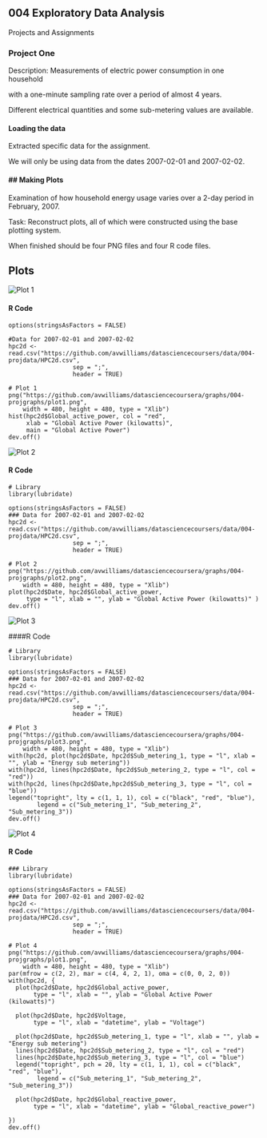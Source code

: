 ## 004 Exploratory Data Analysis
Projects and Assignments

### Project One
Description: Measurements of electric power consumption in one household

with a one-minute sampling rate over a period of almost 4 years.

Different electrical quantities and some sub-metering values are available.

#### Loading the data
Extracted specific data for the assignment.

We will only be using data from the dates 2007-02-01 and 2007-02-02.

#### ## Making Plots
Examination of how household energy usage varies over a 2-day period in February, 2007.

Task: Reconstruct plots, all of which were constructed using the
base plotting system.

When finished should be four PNG files and four R code files.

## Plots
![Plot 1](https://github.com/avwilliams/datasciencecoursera/blob/master/graphs/004-projgraphs/plot1.png)

#### R Code
```
options(stringsAsFactors = FALSE)

#Data for 2007-02-01 and 2007-02-02
hpc2d <- read.csv("https://github.com/avwilliams/datasciencecoursers/data/004-projdata/HPC2d.csv",
                  sep = ";",
                  header = TRUE)

# Plot 1
png("https://github.com/avwilliams/datasciencecoursera/graphs/004-projgraphs/plot1.png",
    width = 480, height = 480, type = "Xlib")
hist(hpc2d$Global_active_power, col = "red",
     xlab = "Global Active Power (kilowatts)",
     main = "Global Active Power")
dev.off()
```

![Plot 2](https://github.com/avwilliams/datasciencecoursera/blob/master/graphs/004-projgraphs/plot2.png)

#### R Code
```
# Library
library(lubridate)

options(stringsAsFactors = FALSE)
### Data for 2007-02-01 and 2007-02-02
hpc2d <- read.csv("https://github.com/avwilliams/datasciencecoursers/data/004-projdata/HPC2d.csv",
                  sep = ";",
                  header = TRUE)

# Plot 2
png("https://github.com/avwilliams/datasciencecoursera/graphs/004-projgraphs/plot2.png",
    width = 480, height = 480, type = "Xlib")
plot(hpc2d$Date, hpc2d$Global_active_power,
     type = "l", xlab = "", ylab = "Global Active Power (kilowatts)" )
dev.off()
```

![Plot 3](https://github.com/avwilliams/datasciencecoursera/blob/master/graphs/004-projgraphs/plot3.png)

####R Code
```
# Library
library(lubridate)

options(stringsAsFactors = FALSE)
### Data for 2007-02-01 and 2007-02-02
hpc2d <- read.csv("https://github.com/avwilliams/datasciencecoursers/data/004-projdata/HPC2d.csv",
                  sep = ";",
                  header = TRUE)

# Plot 3
png("https://github.com/avwilliams/datasciencecoursera/graphs/004-projgraphs/plot3.png",
    width = 480, height = 480, type = "Xlib")
with(hpc2d, plot(hpc2d$Date, hpc2d$Sub_metering_1, type = "l", xlab = "", ylab = "Energy sub metering"))
with(hpc2d, lines(hpc2d$Date, hpc2d$Sub_metering_2, type = "l", col = "red"))
with(hpc2d, lines(hpc2d$Date,hpc2d$Sub_metering_3, type = "l", col = "blue"))
legend("topright", lty = c(1, 1, 1), col = c("black", "red", "blue"),
        legend = c("Sub_metering_1", "Sub_metering_2", "Sub_metering_3"))
dev.off()

```

![Plot 4](https://github.com/avwilliams/datasciencecoursera/blob/master/graphs/004-projgraphs/plot4.png)

#### R Code
```
### Library
library(lubridate)

options(stringsAsFactors = FALSE)
### Data for 2007-02-01 and 2007-02-02
hpc2d <- read.csv("https://github.com/avwilliams/datasciencecoursers/data/004-projdata/HPC2d.csv",
                  sep = ";",
                  header = TRUE)

# Plot 4
png("https://github.com/avwilliams/datasciencecoursera/graphs/004-projgraphs/plot1.png",
    width = 480, height = 480, type = "Xlib")
par(mfrow = c(2, 2), mar = c(4, 4, 2, 1), oma = c(0, 0, 2, 0))
with(hpc2d, {
  plot(hpc2d$Date, hpc2d$Global_active_power,
       type = "l", xlab = "", ylab = "Global Active Power (kilowatts)")

  plot(hpc2d$Date, hpc2d$Voltage,
       type = "l", xlab = "datetime", ylab = "Voltage")

  plot(hpc2d$Date, hpc2d$Sub_metering_1, type = "l", xlab = "", ylab = "Energy sub metering")
  lines(hpc2d$Date, hpc2d$Sub_metering_2, type = "l", col = "red")
  lines(hpc2d$Date,hpc2d$Sub_metering_3, type = "l", col = "blue")
  legend("topright", pch = 20, lty = c(1, 1, 1), col = c("black", "red", "blue"),
        legend = c("Sub_metering_1", "Sub_metering_2", "Sub_metering_3"))

  plot(hpc2d$Date, hpc2d$Global_reactive_power,
       type = "l", xlab = "datetime", ylab = "Global_reactive_power")

})
dev.off()
```
